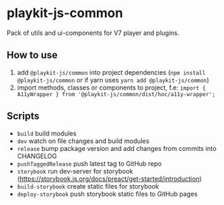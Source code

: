 # playkit-js-common

Pack of utils and ui-components for V7 player and plugins.

## How to use
1. add `@playkit-js/common` into project dependencies (`npm install @playkit-js/common` or if yarn uses `yarn add @playkit-js/common`)
2. import methods, classes or components to project, f.e: `import { A11yWrapper } from '@playkit-js/common/dist/hoc/a11y-wrapper';`

## Scripts
- `build` build modules
- `dev` watch on file changes and build modules
- `release` bump package version and add changes from commits into CHANGELOG
- `pushTaggedRelease` push latest tag to GitHub repo
- `storybook` run dev-server for storybook (https://storybook.js.org/docs/preact/get-started/introduction)
- `build-storybook` create static files for storybook
- `deploy-storybook` push storybook static files to GitHub pages
